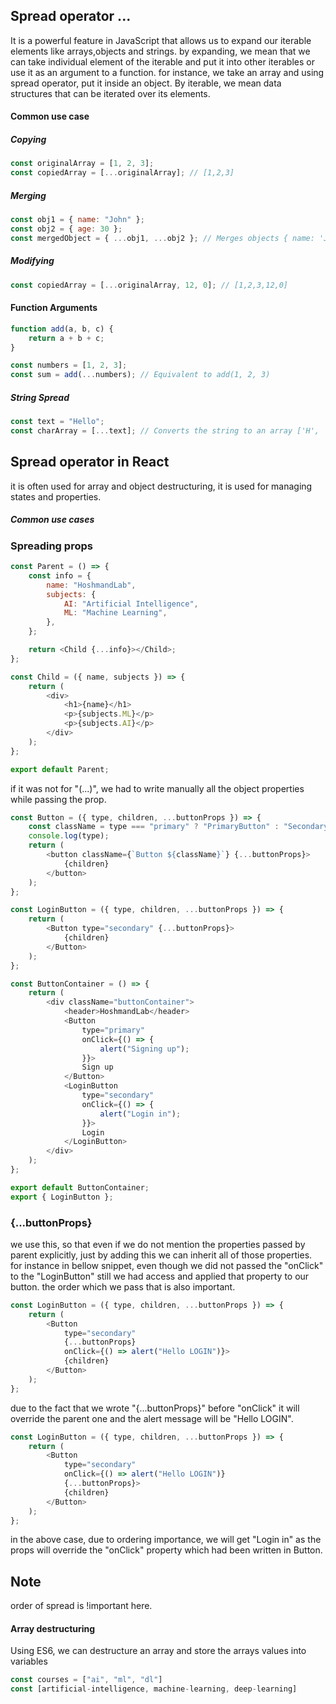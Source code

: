 ## Spread operator ...

It is a powerful feature in JavaScript that allows us to expand our iterable elements like arrays,objects and strings.
by expanding, we mean that we can take individual element of the iterable and put it into other iterables or use it as an argument to a function.
for instance, we take an array and using spread operator, put it inside an object.
By iterable, we mean data structures that can be iterated over its elements.

#### Common use case

##### Copying

```js
const originalArray = [1, 2, 3];
const copiedArray = [...originalArray]; // [1,2,3]
```

##### Merging

```js
const obj1 = { name: "John" };
const obj2 = { age: 30 };
const mergedObject = { ...obj1, ...obj2 }; // Merges objects { name: 'John', age: 30 }
```

##### Modifying

```js
const copiedArray = [...originalArray, 12, 0]; // [1,2,3,12,0]
```

#### Function Arguments

```js
function add(a, b, c) {
	return a + b + c;
}

const numbers = [1, 2, 3];
const sum = add(...numbers); // Equivalent to add(1, 2, 3)
```

##### String Spread

```js
const text = "Hello";
const charArray = [...text]; // Converts the string to an array ['H', 'e', 'l', 'l', 'o']
```

## Spread operator in React

it is often used for array and object destructuring, it is used for managing states and properties.

##### Common use cases

### Spreading props

```js
const Parent = () => {
	const info = {
		name: "HoshmandLab",
		subjects: {
			AI: "Artificial Intelligence",
			ML: "Machine Learning",
		},
	};

	return <Child {...info}></Child>;
};

const Child = ({ name, subjects }) => {
	return (
		<div>
			<h1>{name}</h1>
			<p>{subjects.ML}</p>
			<p>{subjects.AI}</p>
		</div>
	);
};

export default Parent;
```

if it was not for "(...)", we had to write manually all the object properties while passing the prop.

```js
const Button = ({ type, children, ...buttonProps }) => {
	const className = type === "primary" ? "PrimaryButton" : "SecondaryButton";
	console.log(type);
	return (
		<button className={`Button ${className}`} {...buttonProps}>
			{children}
		</button>
	);
};

const LoginButton = ({ type, children, ...buttonProps }) => {
	return (
		<Button type="secondary" {...buttonProps}>
			{children}
		</Button>
	);
};

const ButtonContainer = () => {
	return (
		<div className="buttonContainer">
			<header>HoshmandLab</header>
			<Button
				type="primary"
				onClick={() => {
					alert("Signing up");
				}}>
				Sign up
			</Button>
			<LoginButton
				type="secondary"
				onClick={() => {
					alert("Login in");
				}}>
				Login
			</LoginButton>
		</div>
	);
};

export default ButtonContainer;
export { LoginButton };
```

### {...buttonProps}

we use this, so that even if we do not mention the properties passed by parent explicitly, just by adding this we can inherit all of those properties.
for instance in bellow snippet, even though we did not passed the "onClick" to the "LoginButton" still we had access and applied that property to our button.
the order which we pass that is also important.

```js
const LoginButton = ({ type, children, ...buttonProps }) => {
	return (
		<Button
			type="secondary"
			{...buttonProps}
			onClick={() => alert("Hello LOGIN")}>
			{children}
		</Button>
	);
};
```

due to the fact that we wrote "{...buttonProps}" before "onClick" it will override the parent one and the alert message will be "Hello LOGIN".

```js
const LoginButton = ({ type, children, ...buttonProps }) => {
	return (
		<Button
			type="secondary"
			onClick={() => alert("Hello LOGIN")}
			{...buttonProps}>
			{children}
		</Button>
	);
};
```

in the above case, due to ordering importance, we will get "Login in" as the props will override the "onClick" property which had been written in Button.

## Note

order of spread is !important here.

#### Array destructuring

Using ES6, we can destructure an array and store the arrays values into variables

```jsx
const courses = ["ai", "ml", "dl"]
const [artificial-intelligence, machine-learning, deep-learning]
```
